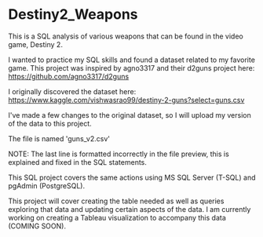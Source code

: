 # Destiny2_Weapons
This is a SQL analysis of various weapons that can be found in the video game, Destiny 2.

I wanted to practice my SQL skills and found a dataset related to my favorite game.
This project was inspired by agno3317 and their d2guns project here:
https://github.com/agno3317/d2guns

I originally discovered the dataset here:
https://www.kaggle.com/vishwasrao99/destiny-2-guns?select=guns.csv

I've made a few changes to the original dataset, so I will upload my version of the data to this project.

The file is named 'guns_v2.csv'

NOTE: The last line is formatted incorrectly in the file preview, this is explained and fixed in the SQL statements.

This SQL project covers the same actions using MS SQL Server (T-SQL) and pgAdmin (PostgreSQL).

This project will cover creating the table needed as well as queries exploring that data and updating certain aspects of the data.
I am currently working on creating a Tableau visualization to accompany this data (COMING SOON).
